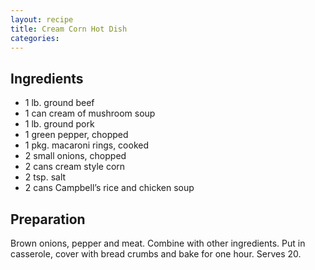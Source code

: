 ```yaml
---
layout: recipe
title: Cream Corn Hot Dish
categories:
---
```


## Ingredients

- 1 lb. ground beef
- 1 can cream of mushroom soup
- 1 lb. ground pork
- 1 green pepper, chopped
- 1 pkg. macaroni rings, cooked
- 2 small onions, chopped
- 2 cans cream style corn
- 2 tsp. salt
- 2 cans Campbell’s rice and chicken soup

## Preparation

Brown onions, pepper and meat.  Combine with other ingredients.  Put in casserole, cover with bread crumbs and bake for one hour.  Serves 20.